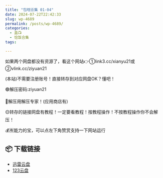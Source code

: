 ```yaml
---
title: "包晗🈴集 01-04"
date: 2024-07-22T22:42:33
slug: wp-4689
permalink: /posts/wp-4689/
categories:
  - 盖📺
  - 恰饭合集
tags:

---
```


如果两个网盘都没有资源了，看这个网站👉①link3.cc/xianyu21或②vlink.cc/ziyuan21

(本站)不需要注册账号！直接转存到对应网盘OK？懂吧！

🟢解压密码:ziyuan21

🔵解压用解压专家！(应用商店有)

🟡转存的链接网盘有教程！一定要看教程！按教程操作！不按教程操作你不会解压！

💰🈶能力的宝，可以点左下角赞赏支持一下网站运行

## 📦 下载链接
- [迅雷云盘](https://blziyuan21.com/pay-download/4689?key=4dd06d401b&down_id=0)
- [123云盘](https://blziyuan21.com/pay-download/4689?key=4dd06d401b&down_id=1)

